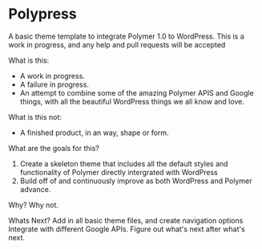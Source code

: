 # Polypress
A basic theme template to integrate Polymer 1.0 to WordPress. This is a work in progress, and any help and pull requests will be accepted

What is this:
- A work in progress.
- A failure in progress.
- An attempt to combine some of the amazing Polymer APIS and Google things, with all the beautiful WordPress things we all know and love.

What is this not:
- A finished product, in an way, shape or form.

What are the goals for this?
1. Create a skeleton theme that includes all the default styles and functionality of Polymer directly intergrated with WordPress
2. Build off of and continuously improve as both WordPress and Polymer advance.

Why?
Why not.

Whats Next?
Add in all basic theme files, and create navigation options
Integrate with different Google APIs.
Figure out what's next after what's next.
